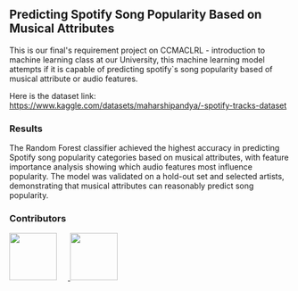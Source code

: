 ## Predicting Spotify Song Popularity Based on Musical Attributes

This is our final's requirement project on CCMACLRL - introduction to machine learning class at our University, this machine learning model attempts if it is capable of predicting spotify`s song popularity based of musical attribute or audio features.

Here is the dataset link: https://www.kaggle.com/datasets/maharshipandya/-spotify-tracks-dataset

### Results

The Random Forest classifier achieved the highest accuracy in predicting Spotify song popularity categories based on musical attributes, with feature importance analysis showing which audio features most influence popularity. The model was validated on a hold-out set and selected artists, demonstrating that musical attributes can reasonably predict song popularity.

### Contributors

<a href="https://github.com/argxsL">
  <img src="https://github.com/argxsL.png" width="85" style="display:inline-block; margin-right:20px;" />
</a>
<a href="https://github.com/OG-CZ">
  <img src="https://github.com/OG-CZ.png" width="85" style="display:inline-block;" />
</a>

<!-- <a href="https://github.com/argxsL">
  <img src="https://github.com/argxsL.png" width="120" style="display:inline-block; margin-right:20px;" />
</a>
<a href="https://github.com/OG-CZ">
  <img src="https://github.com/OG-CZ.png" width="120" style="display:inline-block;" />
</a>

&nbsp;&nbsp;&nbsp;&nbsp;&nbsp;&nbsp;&nbsp;&nbsp;<b>argxsL</b>&nbsp;&nbsp;&nbsp;&nbsp;&nbsp;&nbsp;&nbsp;&nbsp;&nbsp;&nbsp;&nbsp;&nbsp;&nbsp;&nbsp;&nbsp;&nbsp;<b>OG-CZ</b> -->
